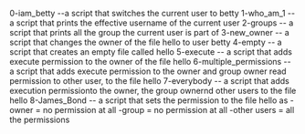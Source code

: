 0-iam_betty --a script that switches the current user to betty
1-who_am_1 -- a script that prints the effective username of the current user
2-groups --  a script that prints all the group the current user is part of
3-new_owner -- a script that changes the owner of the file hello to user betty
4-empty -- a script that creates an empty file called hello
5-execute -- a script that adds execute permission to the owner of the file hello
6-multiple_permissions -- a script that adds execute permission to the owner and group owner read permission to other user, to the file hello
7-everybody -- a script that adds execution permissionto the owner, the group ownernd other users to the file hello
8-James_Bond -- a script that sets the permission to the file hello as -owner = no permission at all
                                                                       -group = no permission at all
                                                                       -other users = all the permissions

